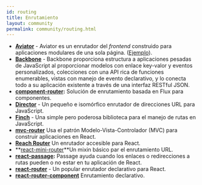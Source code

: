 ```yaml
---
id: routing
title: Enrutamiento
layout: community
permalink: community/routing.html
---
```


* **[Aviator](https://github.com/swipely/aviator)** - Aviator es un enrutador del *frontend* construido para aplicaciones modulares de una sola página. ([Ejemplo](https://gist.github.com/hojberg/9549330)).
* **[Backbone](https://backbonejs.org/)** - Backbone proporciona estructura a aplicaciones pesadas de JavaScript al proporcionar modelos con enlace key-valor y eventos personalizados, colecciones con una API rica de funciones enumerables, vistas con manejo de evento declarativo, y lo conecta todo a su aplicación existente a través de una interfaz RESTful JSON.
* **[component-router](https://github.com/in-flux/component-router):** Solución de enrutamiento basada en Flux para componentes.
* **[Director](https://github.com/flatiron/director)** - Un pequeño e isomórfico enrutador de direcciones URL para JavaScript.
* **[Finch](http://stoodder.github.io/finchjs/)** - Una simple pero poderosa biblioteca para el manejo de rutas en JavaScript.
* **[mvc-router](https://github.com/rajeev-k/mvc-router)** Usa el patrón Modelo-Vista-Controlador (MVC) para construir aplicaciones en React.
* **[Reach Router](https://reach.tech/router)** Un enrutador accesible para React.
* **[react-mini-router](https://github.com/larrymyers/react-mini-router)**Un mixin básico par el enrutamiento URL.
* **[react-passage](https://github.com/dollarshaveclub/react-passage):** Passage ayuda cuando los enlaces o redirecciones a rutas pueden o no estar en tu aplicación de React. 
* **[react-router](https://github.com/rackt/react-router)** - Un popular enrutador declarativo para React.
* **[react-router-component](https://github.com/andreypopp/react-router-component)** Enrutamiento declarativo.
